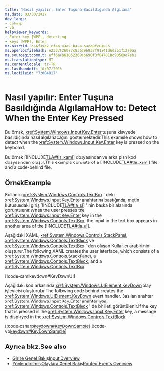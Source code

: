 ```yaml
---
title: 'Nasıl yapılır: Enter Tuşuna Basıldığında Algılama'
ms.date: 03/30/2017
dev_langs:
- csharp
- vb
helpviewer_keywords:
- Enter key [WPF], detecting
- keys [WPF], Enter
ms.assetid: a66f39d2-ef4a-43a5-b454-a4ea0fe88655
ms.openlocfilehash: e2337826077c836696937f91541d6d261f1270aa
ms.sourcegitcommit: eff6adb61852369ab690f3f047818c90580e7eb1
ms.translationtype: MT
ms.contentlocale: tr-TR
ms.lasthandoff: 10/07/2019
ms.locfileid: "72004817"
---
```

# <a name="how-to-detect-when-the-enter-key-pressed"></a><span data-ttu-id="4ded3-102">Nasıl yapılır: Enter Tuşuna Basıldığında Algılama</span><span class="sxs-lookup"><span data-stu-id="4ded3-102">How to: Detect When the Enter Key Pressed</span></span>
<span data-ttu-id="4ded3-103">Bu örnek, <xref:System.Windows.Input.Key.Enter> tuşuna klavyede basıldığında nasıl algılanacağını göstermektedir.</span><span class="sxs-lookup"><span data-stu-id="4ded3-103">This example shows how to detect when the <xref:System.Windows.Input.Key.Enter> key is pressed on the keyboard.</span></span>  
  
 <span data-ttu-id="4ded3-104">Bu örnek [!INCLUDE[TLA#tla_xaml](../../../../includes/tlasharptla-xaml-md.md)] dosyasından ve arka plan kod dosyasından oluşur.</span><span class="sxs-lookup"><span data-stu-id="4ded3-104">This example consists of a [!INCLUDE[TLA#tla_xaml](../../../../includes/tlasharptla-xaml-md.md)] file and a code-behind file.</span></span>  
  
## <a name="example"></a><span data-ttu-id="4ded3-105">Örnek</span><span class="sxs-lookup"><span data-stu-id="4ded3-105">Example</span></span>  
 <span data-ttu-id="4ded3-106">Kullanıcı <xref:System.Windows.Controls.TextBox> ' deki <xref:System.Windows.Input.Key.Enter> anahtarına bastığında, metin kutusundaki giriş [!INCLUDE[TLA#tla_ui](../../../../includes/tlasharptla-ui-md.md)] ' nin başka bir alanında görüntülenir.</span><span class="sxs-lookup"><span data-stu-id="4ded3-106">When the user presses the <xref:System.Windows.Input.Key.Enter> key in the <xref:System.Windows.Controls.TextBox>, the input in the text box appears in another area of the [!INCLUDE[TLA#tla_ui](../../../../includes/tlasharptla-ui-md.md)].</span></span>  
  
 <span data-ttu-id="4ded3-107">Aşağıdaki XAML, <xref:System.Windows.Controls.StackPanel>, <xref:System.Windows.Controls.TextBlock> ve <xref:System.Windows.Controls.TextBox> ' den oluşan Kullanıcı arabirimini oluşturur.</span><span class="sxs-lookup"><span data-stu-id="4ded3-107">The following XAML creates the user interface, which consists of a <xref:System.Windows.Controls.StackPanel>, a <xref:System.Windows.Controls.TextBlock>, and a <xref:System.Windows.Controls.TextBox>.</span></span>  
  
 [!code-xaml[keydown#KeyDownUI](~/samples/snippets/csharp/VS_Snippets_Wpf/KeyDown/CSharp/Window1.xaml#keydownui)]  
  
 <span data-ttu-id="4ded3-108">Aşağıdaki kod arkasında <xref:System.Windows.UIElement.KeyDown> olay işleyicisi oluşturulur.</span><span class="sxs-lookup"><span data-stu-id="4ded3-108">The following code behind creates the <xref:System.Windows.UIElement.KeyDown> event handler.</span></span>  <span data-ttu-id="4ded3-109">Basılan anahtar <xref:System.Windows.Input.Key.Enter> anahtarlıysa, <xref:System.Windows.Controls.TextBlock> ' de bir ileti görüntülenir.</span><span class="sxs-lookup"><span data-stu-id="4ded3-109">If the key that is pressed is the <xref:System.Windows.Input.Key.Enter> key, a message is displayed in the <xref:System.Windows.Controls.TextBlock>.</span></span>  
  
 [!code-csharp[keydown#KeyDownSample](~/samples/snippets/csharp/VS_Snippets_Wpf/KeyDown/CSharp/Window1.xaml.cs#keydownsample)]
 [!code-vb[keydown#KeyDownSample](~/samples/snippets/visualbasic/VS_Snippets_Wpf/KeyDown/VisualBasic/Window1.xaml.vb#keydownsample)]  
  
## <a name="see-also"></a><span data-ttu-id="4ded3-110">Ayrıca bkz.</span><span class="sxs-lookup"><span data-stu-id="4ded3-110">See also</span></span>

- [<span data-ttu-id="4ded3-111">Girişe Genel Bakış</span><span class="sxs-lookup"><span data-stu-id="4ded3-111">Input Overview</span></span>](input-overview.md)
- [<span data-ttu-id="4ded3-112">Yönlendirilmiş Olaylara Genel Bakış</span><span class="sxs-lookup"><span data-stu-id="4ded3-112">Routed Events Overview</span></span>](routed-events-overview.md)
